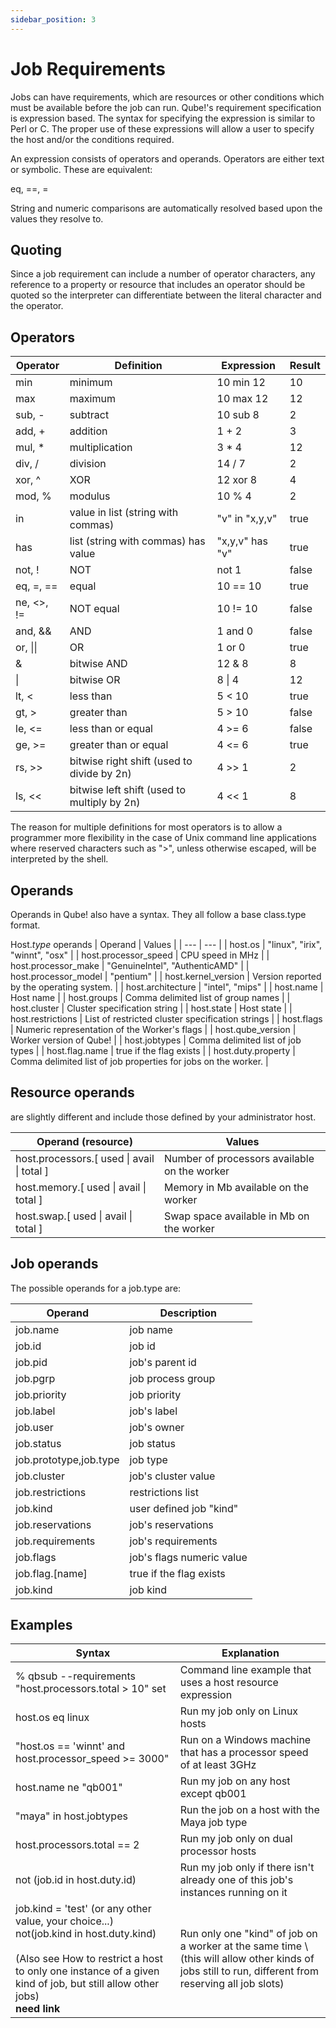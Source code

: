 ```yaml
---
sidebar_position: 3
---
```


# Job Requirements
Jobs can have requirements, which are resources or other conditions which must be available before the job can run. Qube!'s requirement specification is expression based. The syntax for specifying the expression is similar to Perl or C. The proper use of these expressions will allow a user to specify the host and/or the conditions required.

An expression consists of operators and operands. Operators are either text or symbolic. These are equivalent:

eq, ==, =

String and numeric comparisons are automatically resolved based upon the values they resolve to.

## Quoting
Since a job requirement can include a number of operator characters, any reference to a property or resource that includes an operator should be quoted so the interpreter can differentiate between the literal character and the operator.

## Operators
| Operator | Definition | Expression | Result |
| ---      | ---        | ---        | ---    |
| min | minimum | 10 min 12 | 10 |
| max | maximum | 10 max 12 | 12 |
| sub, - | subtract | 10 sub 8 | 2 |
| add, + | addition | 1 + 2 | 3 |
| mul, * | multiplication | 3 * 4 | 12 |
| div, / | division | 14 / 7 | 2 |
| xor, ^ | XOR | 12 xor 8 | 4 |
| mod, % | modulus | 10 % 4 | 2 |
| in | value in list (string with commas) | "v" in "x,y,v" | true |
| has | list (string with commas) has value | "x,y,v" has "v" | true |
| not, !  | NOT | not 1 | false |
| eq, =, == | equal | 10 == 10 | true |
| ne, \<>, != | NOT equal | 10 != 10 | false |
| and, && | AND | 1 and 0 | false |
| or, \|\| | OR | 1 or 0 | true |
| & | bitwise AND | 12 & 8 | 8 |
| \| | bitwise OR | 8 \| 4 | 12 |
| lt, \< | less than | 5 \< 10 | true |
| gt, > | greater than | 5 > 10 | false |
| le, \<= | less than or equal | 4 >= 6 | false |
| ge, >= | greater than or equal | 4 \<= 6 | true |
| rs, >> | bitwise right shift (used to divide by 2n) | 4 >> 1 | 2 |
| ls, \<\< | bitwise left shift (used to multiply by 2n) | 4 \<\< 1 | 8 |


The reason for multiple definitions for most operators is to allow a programmer more flexibility in the case of Unix command line applications where reserved characters such as ">", unless otherwise escaped, will be interpreted by the shell.

## Operands
Operands in Qube! also have a syntax. They all follow a base class.type format.

Host.*type* operands
| Operand | Values |
| ---     | ---    |
| host.os | "linux", "irix", "winnt", "osx" |
| host.processor_speed | CPU speed in MHz |
| host.processor_make | "GenuineIntel", "AuthenticAMD" |
| host.processor_model | "pentium" |
| host.kernel_version | Version reported by the operating system. |
| host.architecture | "intel", "mips" |
| host.name | Host name |
| host.groups | Comma delimited list of group names |
| host.cluster | Cluster specification string |
| host.state | Host state |
| host.restrictions | List of restricted cluster specification strings |
| host.flags | Numeric representation of the Worker's flags |
| host.qube_version | Worker version of Qube! |
| host.jobtypes | Comma delimited list of job types |
| host.flag.name | true if the flag exists |
| host.duty.property | Comma delimited list of job properties for jobs on the worker. |

 

## Resource operands
are slightly different and include those defined by your administrator host.

| Operand (resource) | Values |
| ---     | ---    |
| host.processors.[ used \| avail \| total ] | Number of processors available on the worker |
| host.memory.[ used \| avail \| total ] | Memory in Mb available on the worker |
| host.swap.[ used \| avail \| total ] | Swap space available in Mb on the worker |

 

## Job operands
The possible operands for a job.type are:

| Operand | Description |
| ---     | ---         |
| job.name | job name |
| job.id | job id |
| job.pid | job's parent id |
| job.pgrp | job process group |
| job.priority | job priority |
| job.label | job's label |
| job.user | job's owner |
| job.status | job status |
| job.prototype,job.type | job type |
| job.cluster | job's cluster value |
| job.restrictions | restrictions list |
| job.kind | user defined job "kind" |
| job.reservations | job's reservations |
| job.requirements | job's requirements |
| job.flags | job's flags numeric value |
| job.flag.[name] | true if the flag exists |
| job.kind | job kind |

## Examples
| Syntax | Explanation |
| ---    | ---         |
| % qbsub --requirements "host.processors.total > 10" set	| Command line example that uses a host resource expression |
| host.os eq linux	| Run my job only on Linux hosts |
| "host.os == 'winnt' and host.processor_speed >= 3000"	| Run on a Windows machine that has a processor speed of at least 3GHz |
| host.name ne "qb001"	| Run my job on any host except qb001 |
| "maya" in host.jobtypes	| Run the job on a host with the Maya job type |
| host.processors.total == 2	| Run my job only on dual processor hosts |
| not (job.id in host.duty.id)	| Run my job only if there isn't already one of this job's instances running on it |
| job.kind = 'test' (or any other value, your choice...)<br/>not(job.kind in host.duty.kind)<br/><br/>(Also see How to restrict a host to only one instance of a given kind of job, but still allow other jobs)<br/>**need link** | Run only one "kind" of job on a worker at the same time \ (this will allow other kinds of jobs still to run, different from reserving all job slots) |


